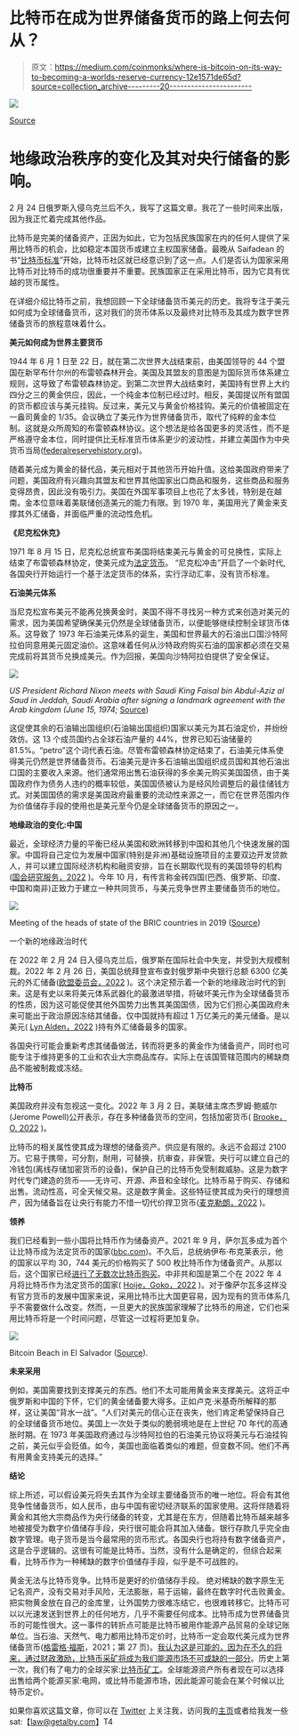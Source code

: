 # 比特币在成为世界储备货币的路上何去何从？

> 原文：<https://medium.com/coinmonks/where-is-bitcoin-on-its-way-to-becoming-a-worlds-reserve-currency-12e1571de65d?source=collection_archive---------20----------------------->

![](img/1584ccff071d8ff83e6e8525e8317726.png)

[Source](https://twitter.com/WClementeIII/status/1529860427886256135/photo/1)

# 地缘政治秩序的变化及其对央行储备的影响。

2 月 24 日俄罗斯入侵乌克兰后不久，我写了这篇文章。我花了一些时间来出版，因为我正忙着完成其他作品。

比特币是完美的储备资产，正因为如此，它为包括民族国家在内的任何人提供了采用比特币的机会，比如稳定本国货币或建立主权国家储备。最晚从 Saifadean 的书“[比特币标准](https://www.amazon.de/-/en/Saifedean-Ammous/dp/1119473861)”开始，比特币社区就已经意识到了这一点。人们是否认为国家采用比特币对比特币的成功很重要并不重要。民族国家正在采用比特币，因为它具有优越的货币属性。

在详细介绍比特币之前，我想回顾一下全球储备货币美元的历史。我将专注于美元如何成为全球储备货币，这对我们的货币体系以及最终对比特币及其成为数字世界储备货币的旅程意味着什么。

**美元如何成为世界主要货币**

1944 年 6 月 1 日至 22 日，就在第二次世界大战结束前，由美国领导的 44 个盟国在新罕布什尔州的布雷顿森林开会。美国及其盟友的意图是为国际货币体系建立规则，这导致了布雷顿森林协定。到第二次世界大战结束时，美国持有世界上大约四分之三的黄金供应，因此，一个纯金本位制已经过时。相反，美国提议所有盟国的货币都应该与美元挂钩。反过来，美元又与黄金价格挂钩。美元的价值被固定在一盎司黄金的 1/35。会议确立了美元作为世界储备货币，取代了纯粹的金本位制。这就是众所周知的布雷顿森林协议。这个想法是给各国更多的灵活性，而不是严格遵守金本位，同时提供比无标准货币体系更少的波动性，并建立美国作为中央货币当局([federalreservehistory.org](https://www.federalreservehistory.org/essays/bretton-woods-created))。

随着美元成为黄金的替代品，美元相对于其他货币开始升值。这给美国政府带来了问题，美国政府有兴趣向其盟友和世界其他国家出口商品和服务，这些商品和服务变得昂贵，因此没有吸引力。美国在外国军事项目上也花了太多钱，特别是在越南。金本位意味着美联储创造美元的能力有限。到 1970 年，美国用光了黄金来支撑其外汇储备，并面临严重的流动性危机。

**《尼克松休克》**

1971 年 8 月 15 日，尼克松总统宣布美国将结束美元与黄金的可兑换性，实际上结束了布雷顿森林协定，使美元成为[法定货币](https://en.wikipedia.org/wiki/Fiat_money)。
“尼克松冲击”开启了一个新时代,各国央行开始运行一个基于法定货币的体系，实行浮动汇率，没有货币标准。

**石油美元体系**

当尼克松宣布美元不能再兑换黄金时，美国不得不寻找另一种方式来创造对美元的需求，因为美国希望确保美元仍然是全球储备货币，以便能够继续控制全球货币体系。这导致了 1973 年石油美元体系的诞生，美国和世界最大的石油出口国沙特阿拉伯同意用美元固定油价。这意味着任何从沙特政府购买石油的国家都必须在交易完成前将其货币兑换成美元。作为回报，美国向沙特阿拉伯提供了安全保证。

![](img/2067499ae7d911da18908e0fa6620590.png)

*US President Richard Nixon meets with Saudi King Faisal bin Abdul-Aziz al Saud in Jeddah, Saudi Arabia after signing a landmark agreement with the Arab kingdom (June 15, 1974;* [Source](https://www.faimission.org/wire/special-report-unpegging-the-petrodollar))

这促使其余的石油输出国组织(石油输出国组织)国家以美元为其石油定价，并纷纷效仿。这 13 个成员国约占全球石油产量的 44%，世界已知石油储量的 81.5%。“petro”这个词代表石油。尽管布雷顿森林协定结束了，石油美元体系使得美元仍然是世界储备货币。石油美元是许多石油输出国组织成员国和其他石油出口国的主要收入来源。他们通常用出售石油获得的多余美元购买美国国债，由于美国政府作为债务人违约的概率较低，美国国债被认为是经风险调整后的最佳储钱方式。对美国国债的需求是美国政府最重要的流动性来源之一，而它在世界范围内作为价值储存手段的使用也是美元至今仍是全球储备货币的原因之一。

**地缘政治的变化:中国**

最近，全球经济力量的平衡已经从美国和欧洲转移到中国和其他几个快速发展的国家。中国将自己定位为发展中国家(特别是非洲)基础设施项目的主要双边开发贷款人，并可以建立国际经济机构和融资安排，旨在长期取代现有的美国领导的机构([国会研究服务，2022](https://sgp.fas.org/crs/misc/IF10676.pdf) )。今年 10 月，有传言称金砖四国(巴西、俄罗斯、印度、中国和南非)正致力于建立一种共同货币，与美元竞争世界主要储备货币的地位。

![](img/6e39c0b17d830c6252db0b459855ff4d.png)

Meeting of the heads of state of the BRIC countries in 2019 ([Source](https://en.m.wikipedia.org/wiki/BRICS#/media/File%3AInformal_meeting_of_the_BRICS_during_the_2019_G20_Osaka_summit.jpg))

一个新的地缘政治时代

在 2022 年 2 月 24 日入侵乌克兰后，俄罗斯在国际社会中失宠，并受到大规模制裁。2022 年 2 月 26 日，美国总统拜登宣布查封俄罗斯中央银行总额 6300 亿美元的外汇储备([欧盟委员会，2022](https://ec.europa.eu/commission/presscorner/detail/en/STATEMENT_22_1423) )。这个决定预示着一个新的地缘政治时代的到来。这是有史以来将美元体系武器化的最激进举措，将破坏美元作为全球储备货币的性质，因为这可能促使其他外国势力出售其美国国债，因为它们担心美国政府未来可能出于政治原因冻结其储备。仅中国就持有超过 1 万亿美元的美元储备。是以美元( [Lyn Alden，2022](https://www.lynalden.com/march-2022-newsletter/) )持有外汇储备最多的国家。

各国央行可能会重新考虑其储备做法，转而将更多的黄金作为储备资产，同时也可能专注于维持更多的工业和农业大宗商品库存。实际上在该国管辖范围内的稀缺商品不能被制裁或冻结。

**比特币**

美国政府并没有忽视这一变化。2022 年 3 月 2 日，美联储主席杰罗姆·鲍威尔(Jerome Powell)公开表示，存在多种储备货币的空间，包括加密货币( [Brooke，O. 2022](https://coingape.com/just-in-fed-chairman-says-theres-room-for-multiple-reserve-currencies/) )。

比特币的相关属性使其成为理想的储备资产。供应是有限的。永远不会超过 2100 万。它易于携带，可分割，耐用，可替换，抗审查，非保管。央行可以建立自己的冷钱包(离线存储加密货币的设备)，保护自己的比特币免受制裁威胁。这是为数字时代专门建造的货币——无许可、开源、声音和全球化。比特币易于购买、存储和出售。流动性高，可全天候交易。这是数字黄金。这些特征使其成为央行的理想资产，因为储备旨在让央行有能力不惜一切代价捍卫货币([麦克勒朗，2022](https://www.omfif.org/2022/03/freezing-foreign-exchange-reserves-opens-door-for-central-banks-to-buy-bitcoin/) )。

**领养**

我们已经看到一些小国将比特币作为储备资产。2021 年 9 月，萨尔瓦多成为首个让比特币成为法定货币的国家([bbc.com](https://www.bbc.com/news/world-latin-america-60135552#:~:text=In%20September%2C%20El%20Salvador%20became,the%20impoverished%20Latin%20American%20country.))。不久后，总统纳伊布·布克莱表示，他的国家以平均 30，744 美元的价格购买了 500 枚比特币作为储备资产。从那以后，这个国家已经[进行了无数次比特币购买](https://www.bloomberg.com/news/articles/2022-07-01/el-salvador-buys-more-bitcoin-despite-57-loss-and-a-debt-crisis#:~:text=The%20government%20bought%2080%20Bitcoins,Bloomberg%20based%20on%20Bukele's%20tweets.)。中非共和国是第二个在 2022 年 4 月将比特币作为法定货币的国家( [Hoije，Goko，2022](https://www.bloomberg.com/news/articles/2022-04-28/bitcoin-is-declared-a-legal-currency-in-central-african-republic-l2isppnb) )。对于像萨尔瓦多这样没有官方货币的发展中国家来说，采用比特币比大国更容易，因为现有的货币体系几乎不需要做什么改变。然而，一旦更大的民族国家理解了比特币的用途，它们也采用比特币将是一个时间问题，尽管这一过程将更加复杂。

![](img/70868bb5b350f880746d5745dee2a6ae.png)

Bitcoin Beach in El Salvador ([Source](https://www.google.de/amp/s/www.marketplace.org/shows/marketplace-tech/el-salvador-citizens-mostly-avoid-bitcoin-despite-government-adoption/)).

**未来采用**

例如，美国需要找到支撑美元的东西。他们不太可能用黄金来支撑美元。这将正中俄罗斯和中国的下怀，它们的黄金储备要大得多。正如卢克·米基奇所解释的那样，这让美国“背水一战”。“人们对美元的信心正在丧失，他们肯定希望保持自己的全球储备货币地位。美国上一次处于类似的脆弱境地是在上世纪 70 年代的高通胀时期。在 1973 年美国政府通过与沙特阿拉伯的石油美元协议将美元与石油挂钩之前，美元似乎会贬值。如今，美国也面临着类似的难题，但变数不同。他们不再有用黄金支持美元的选择。”

**结论**

综上所述，可以假设美元将失去其作为全球主要储备货币的唯一地位。将会有其他竞争性储备货币，如人民币，由与中国有密切经济联系的国家使用。这将伴随着将黄金和其他大宗商品作为央行储备的转变，尤其是在东方，但随着比特币越来越多地被接受为数字价值储存手段，央行很可能会将其加入储备。银行存款几乎完全由数字管理。电子货币是当今最常用的货币形式。各国央行也将持有数字储备资产，这是合乎逻辑的。这很有可能是比特币。当然，没有什么是确定的，但综合起来看，比特币作为一种稀缺的数字价值储存手段，似乎是不可战胜的。

黄金无法与比特币竞争。比特币是更好的价值储存手段。
绝对稀缺的数字原生无记名资产，没有交易对手风险，无法膨胀，易于运输，最终在数字时代击败黄金。把实物黄金放在自己的金库里，让外国势力很难冻结它，也很难转移它。比特币可以以光速发送到世界上的任何地方，几乎不需要任何成本。比特币成为世界储备货币的可能性很大。这一事件的转折点可能是比特币被用作能源产品贸易的全球记账单位。当石油、天然气、电力都用比特币定价时，比特币一定会取代美元成为世界储备货币([格雷格·福斯](https://rockstarinnercircle.com/wp-content/uploads/2021/04/Why-Every-Fixed-Income-Investor-Needs-To-Consider-Bitcoin-As-Portfolio-Insurance.pdf)，2021；第 27 页)。[我认为这是可能的，因为在不久的将来，通过财政激励，比特币采矿将成为我们能源市场不可或缺的一部分](https://armantheparman.com/hbue/)。历史上第一次，我们有了电力的全球买家:[比特币矿工](https://twitter.com/JMellerud/status/1545118209682071552?s=20&t=ss9r0wNwEB7nCBgp8yL2Sg)。全球能源资产所有者现在可以选择出售给两个能源买家:电网，或比特币能源市场，因此能源可能会在某个时候以比特币定价。

如果你喜欢这篇文章，你可以在 [Twitter](https://twitter.com/leonamschel) 上关注我，访问我的[主页](http://www.asystemofrules.org/)或者给我发一些 sat:【law@getalby.com】T4